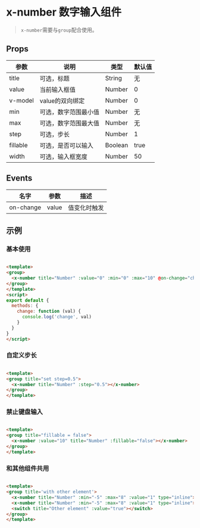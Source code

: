 # x-number 数字输入组件

> `x-number`需要与`group`配合使用。

## Props

| 参数         | 说明                  | 类型        | 默认值 |
| ----------- | ---------------------- | ---------- | ------- |
| title | 可选，标题 | String | 无 |
| value | 当前输入框值 | Number | 0 |
| v-model | value的双向绑定 | Number | 0 |
| min | 可选，数字范围最小值 | Number | 无 |
| max | 可选，数字范围最大值 | Number | 无 |
| step| 可选，步长 | Number | 1 |
| fillable | 可选，是否可以输入 | Boolean | true |
| width | 可选，输入框宽度 | Number | 50 |


## Events


| 名字 | 参数  | 描述 |
|-----|-----|-----|
| on-change | value | 值变化时触发 |


## 示例

### 基本使用

```html

<template>
<group>
  <x-number title="Number" :value="0" :min="0" :max="10" @on-change="change"></x-number>
</group>
</template>
<script>
export default {
  methods: {
    change: function (val) {
      console.log('change', val)
    }
  }
}
</script>
```

### 自定义步长

```html

<template>
<group title="set step=0.5">
  <x-number title="Number" :step="0.5"></x-number>
</group>
</template>

```

### 禁止键盘输入

``` html

<template>
<group title="fillable = false">
  <x-number :value="10" title="Number" :fillable="false"></x-number>
</group>
</template>

```

### 和其他组件共用

``` html

<template>
<group title='with other element'>
  <x-number title="Number" :min="-5" :max="8" :value="1" type="inline"></x-number>
  <x-number title="Number" :min="-5" :max="8" :value="1" type="inline"></x-number>
  <switch title="Other element" :value="true"></switch>
</group>
</template>
```